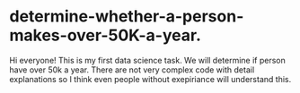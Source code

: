 # determine-whether-a-person-makes-over-50K-a-year.
Hi everyone!
This is my first data science task. We will determine if person have over 50k a year.
There are not very complex code with detail explanations so I think even people without exepiriance will understand this.
